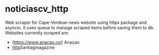 # noticiascv_http
Web scraper for Cape-Verdean news website using httpx package and asyncio. It uses queue to manage scraped items before saving them to db.
Websites currently scraped are:
- (https://www.anacao.cv/) Anaçao
- [http](https://santiagomagazine.cv/)Santiagmagazine
